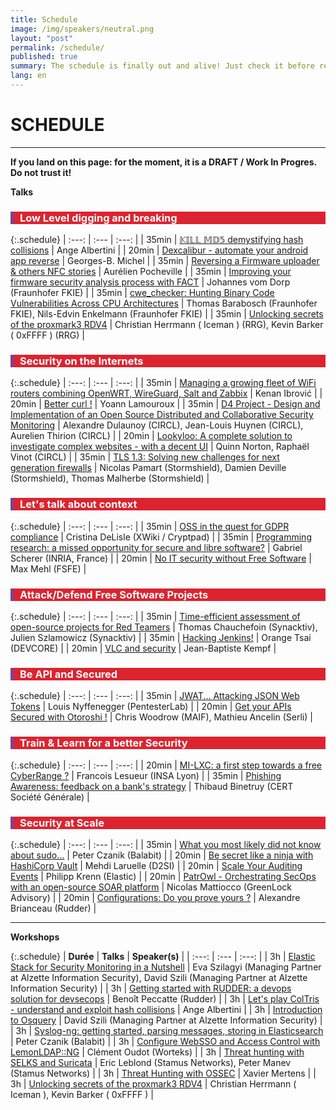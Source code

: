 ```yaml
---
title: Schedule
image: /img/speakers/neutral.png
layout: "post"
permalink: /schedule/
published: true
summary: The schedule is finally out and alive! Just check it before registering to the event :)
lang: en
---
```


# SCHEDULE

---

**If you land on this page: for the moment, it is a DRAFT / Work In Progres. Do not trust it!**

**Talks**

<div style="border-left: 5px solid #7b4397; color: white; background-color: #dc2430; padding-left: 10px"> <h3>Low Level digging and breaking</h3></div>

{:.schedule}
| :---:  | :---   | :---:         |
| 35min | [𝕂𝕀𝕃𝕃 𝕄𝔻𝟝 demystifying hash collisions](/talks/91.html) | Ange Albertini |
| 20min | [Dexcalibur - automate your android app reverse](/talks/95.html) | Georges-B. Michel |
| 35min | [Reversing a Firmware uploader & others NFC stories](/talks/58.html) | Aurélien Pocheville |
| 35min | [Improving your firmware security analysis process with FACT](/talks/71.html) | Johannes vom Dorp (Fraunhofer FKIE) |
| 35min | [cwe_checker: Hunting Binary Code Vulnerabilities Across CPU Architectures](/talks/74.html) | Thomas Barabosch (Fraunhofer FKIE), Nils-Edvin Enkelmann (Fraunhofer FKIE) |
| 35min | [Unlocking secrets of the proxmark3 RDV4](/talks/49.html) | Christian Herrmann ( Iceman ) (RRG), Kevin Barker ( 0xFFFF ) (RRG) |

<div style="border-left: 5px solid #7b4397; color: white; background-color: #dc2430; padding-left: 10px"> <h3>Security on the Internets</h3></div>

{:.schedule}
| :---:  | :---   | :---:         |
| 35min | [Managing a growing fleet of WiFi routers combining OpenWRT, WireGuard, Salt and Zabbix](/talks/55.html) | Kenan Ibrović |
| 20min | [Better curl !](/talks/62.html) | Yoann Lamouroux |
| 35min | [D4 Project - Design and Implementation of an Open Source Distributed and Collaborative Security Monitoring](/talks/50.html) | Alexandre Dulaunoy (CIRCL), Jean-Louis Huynen (CIRCL), Aurelien Thirion (CIRCL) |
| 20min | [Lookyloo: A complete solution to investigate complex websites - with a decent UI](/talks/78.html) | Quinn Norton, Raphaël Vinot (CIRCL) |
| 35min | [TLS 1.3: Solving new challenges for next generation firewalls](/talks/84.html) | Nicolas Pamart (Stormshield), Damien Deville (Stormshield), Thomas Malherbe (Stormshield) |

<div style="border-left: 5px solid #7b4397; color: white; background-color: #dc2430; padding-left: 10px"> <h3>Let's talk about context</h3></div>

{:.schedule}
| :---:  | :---   | :---:         |
| 35min | [OSS in the quest for GDPR compliance](/talks/51.html) | Cristina DeLisle (XWiki / Cryptpad) |
| 35min | [Programming research: a missed opportunity for secure and libre software?](/talks/85.html) | Gabriel Scherer (INRIA, France) |
| 20min | [No IT security without Free Software](/talks/102.html) | Max Mehl (FSFE) |

<div style="border-left: 5px solid #7b4397; color: white; background-color: #dc2430; padding-left: 10px"> <h3>Attack/Defend Free Software Projects</h3></div>

{:.schedule}
| :---:  | :---   | :---:         |
| 35min | [Time-efficient assessment of open-source projects for Red Teamers](/talks/75.html) | Thomas Chauchefoin (Synacktiv), Julien Szlamowicz (Synacktiv) |
| 35min | [Hacking Jenkins!](/talks/59.html) | Orange Tsai (DEVCORE) |
| 20min | [VLC and security](/talks/53.html) | Jean-Baptiste Kempf |

<div style="border-left: 5px solid #7b4397; color: white; background-color: #dc2430; padding-left: 10px"> <h3>Be API and Secured</h3></div>

{:.schedule}
| :---:  | :---   | :---:         |
| 35min | [JWAT... Attacking JSON Web Tokens](/talks/45.html) | Louis Nyffenegger (PentesterLab) |
| 20min | [Get your APIs Secured with Otoroshi !](/talks/60.html) | Chris Woodrow (MAIF), Mathieu Ancelin (Serli) |

<div style="border-left: 5px solid #7b4397; color: white; background-color: #dc2430; padding-left: 10px"> <h3>Train & Learn for a better Security</h3></div>

{:.schedule}
| :---:  | :---   | :---:         |
| 20min | [MI-LXC: a first step towards a free CyberRange ?](/talks/57.html) | Francois Lesueur (INSA Lyon) |
| 35min | [Phishing Awareness: feedback on a bank's strategy](/talks/63.html) | Thibaud Binetruy (CERT Société Générale) |

<div style="border-left: 5px solid #7b4397; color: white; background-color: #dc2430; padding-left: 10px"> <h3>Security at Scale</h3></div>

{:.schedule}
| :---:  | :---   | :---:         |
| 35min | [What you most likely did not know about sudo…](/talks/70.html) | Peter Czanik (Balabit) |
| 20min | [Be secret like a ninja with HashiCorp Vault](/talks/79.html) | Mehdi Laruelle (D2SI) |
| 20min | [Scale Your Auditing Events](/talks/96.html) | Philipp Krenn (Elastic) |
| 20min | [PatrOwl - Orchestrating SecOps with an open-source SOAR platform](/talks/56.html) | Nicolas Mattiocco (GreenLock Advisory) |
| 20min | [Configurations: Do you prove yours ?](/talks/98.html) | Alexandre Brianceau (Rudder) |


* * *

**Workshops**

{:.schedule}
| **Durée** | **Talks** | **Speaker(s)** |
| :---:  | :---   | :---:         |
| 3h | [Elastic Stack for Security Monitoring in a Nutshell](/talks/86.html) | Eva Szilagyi (Managing Partner at Alzette Information Security), David Szili (Managing Partner at Alzette Information Security) |
| 3h | [Getting started with RUDDER: a devops solution for devsecops](/talks/99.html) | Benoît Peccatte (Rudder) |
| 3h | [Let's play ColTris - understand and exploit hash collisions](/talks/101.html) | Ange Albertini |
| 3h | [Introduction to Osquery](/talks/87.html) | David Szili (Managing Partner at Alzette Information Security) |
| 3h | [Syslog-ng: getting started, parsing messages, storing in Elasticsearch](/talks/76.html) | Peter Czanik (Balabit) |
| 3h | [Configure WebSSO and Access Control with LemonLDAP::NG](/talks/80.html) | Clément Oudot (Worteks) |
| 3h | [Threat hunting with SELKS and Suricata](/talks/65.html) | Eric Leblond (Stamus Networks), Peter Manev (Stamus Networks) |
| 3h | [Threat Hunting with OSSEC](/talks/66.html) | Xavier Mertens |
| 3h | [Unlocking secrets of the proxmark3 RDV4](/talks/52.html) | Christian Herrmann ( Iceman ), Kevin Barker ( 0xFFFF ) |
